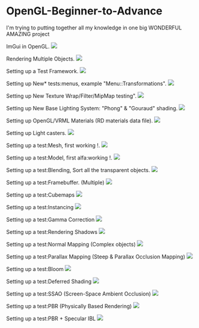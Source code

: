 # OpenGL-Beginner-to-Advance
I'm trying to putting together all my knowledge in one big WONDERFUL AMAZING project

ImGui in OpenGL.
![](/OpenGL-Beginner-to-Advance/res/previews/preview_v01.png)

Rendering Multiple Objects.
![](/OpenGL-Beginner-to-Advance/res/previews/preview_v02.png)

Setting up a Test Framework.
![](/OpenGL-Beginner-to-Advance/res/previews/preview_v03.png)

Setting up New* tests:menus, example "Menu::Transformations".
![](/OpenGL-Beginner-to-Advance/res/previews/preview_v04.png)

Setting up New Texture Wrap/Filter/MipMap testing".
![](/OpenGL-Beginner-to-Advance/res/previews/preview_v05.png)

Setting up New Base Lighting System: "Phong" & "Gouraud" shading.
![](/OpenGL-Beginner-to-Advance/res/previews/preview_v06.png)

Setting up OpenGL/VRML Materials (RD materials data file).
![](/OpenGL-Beginner-to-Advance/res/previews/preview_v07.png)

Setting up Light casters.
![](/OpenGL-Beginner-to-Advance/res/previews/preview_v08.png)

Setting up a test:Mesh, first working <MESH>!.
![](/OpenGL-Beginner-to-Advance/res/previews/preview_v09.png)

Setting up a test:Model, first alfa:working <MODEL>!.
![](/OpenGL-Beginner-to-Advance/res/previews/preview_v10.png)

Setting up a test:Blending, Sort all the transparent objects.
![](/OpenGL-Beginner-to-Advance/res/previews/preview_v11.png)

Setting up a test:Framebuffer. (Multiple)
![](/OpenGL-Beginner-to-Advance/res/previews/preview_v12.png)

Setting up a test:Cubemaps <Reflection>
![](/OpenGL-Beginner-to-Advance/res/previews/preview_v13.png)

Setting up a test:Instancing <An asteroid field>
![](/OpenGL-Beginner-to-Advance/res/previews/preview_v14.png)

Setting up a test:Gamma Correction
![](/OpenGL-Beginner-to-Advance/res/previews/preview_v15.png)

Setting up a test:Rendering Shadows
![](/OpenGL-Beginner-to-Advance/res/previews/preview_v16.png)

Setting up a test:Normal Mapping (Complex objects)
![](/OpenGL-Beginner-to-Advance/res/previews/preview_v17.png)

Setting up a test:Parallax Mapping (Steep & Parallax Occlusion Mapping)
![](/OpenGL-Beginner-to-Advance/res/previews/preview_v18.png)

Setting up a test:Bloom
![](/OpenGL-Beginner-to-Advance/res/previews/preview_v19.png)

Setting up a test:Deferred Shading
![](/OpenGL-Beginner-to-Advance/res/previews/preview_v20.png)

Setting up a test:SSAO (Screen-Space Ambient Occlusion)
![](/OpenGL-Beginner-to-Advance/res/previews/preview_v21.png)

Setting up a test:PBR (Physically Based Rendering)
![](/OpenGL-Beginner-to-Advance/res/previews/preview_v22.png)

Setting up a test:PBR + Specular IBL
![](/OpenGL-Beginner-to-Advance/res/previews/preview_v23.png)
